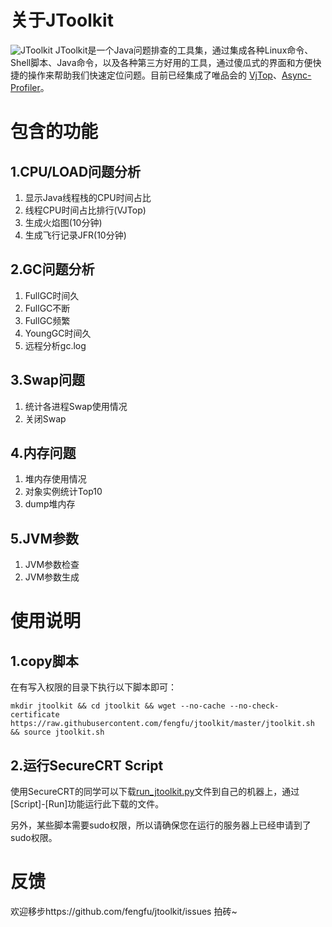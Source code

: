 # 关于JToolkit #
![JToolkit](https://farm2.staticflickr.com/1818/43432185524_a2f20ef41e_o.png)
JToolkit是一个Java问题排查的工具集，通过集成各种Linux命令、Shell脚本、Java命令，以及各种第三方好用的工具，通过傻瓜式的界面和方便快捷的操作来帮助我们快速定位问题。目前已经集成了唯品会的 [VjTop](https://github.com/vipshop/vjtools/tree/master/vjtop)、[Async-Profiler](https://github.com/jvm-profiling-tools/async-profiler)。

# 包含的功能 #
## 1.CPU/LOAD问题分析 ##
1. 显示Java线程栈的CPU时间占比
2. 线程CPU时间占比排行(VJTop)
3. 生成火焰图(10分钟)
4. 生成飞行记录JFR(10分钟)
## 2.GC问题分析 ##
1. FullGC时间久
2. FullGC不断
3. FullGC频繁
4. YoungGC时间久
5. 远程分析gc.log
## 3.Swap问题 ##
1. 统计各进程Swap使用情况
2. 关闭Swap
## 4.内存问题 ##
1. 堆内存使用情况
2. 对象实例统计Top10
3. dump堆内存
## 5.JVM参数 ##
1. JVM参数检查
2. JVM参数生成

# 使用说明 #
## 1.copy脚本 ##
在有写入权限的目录下执行以下脚本即可：
```
mkdir jtoolkit && cd jtoolkit && wget --no-cache --no-check-certificate https://raw.githubusercontent.com/fengfu/jtoolkit/master/jtoolkit.sh && source jtoolkit.sh
```

## 2.运行SecureCRT Script ##
使用SecureCRT的同学可以下载[run_jtoolkit.py](http://fengfu.io/attach/run_jtoolkit.py)文件到自己的机器上，通过[Script]-[Run]功能运行此下载的文件。

另外，某些脚本需要sudo权限，所以请确保您在运行的服务器上已经申请到了sudo权限。

# 反馈 #
欢迎移步https://github.com/fengfu/jtoolkit/issues 拍砖~
